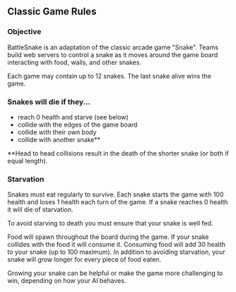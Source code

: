 ## Classic Game Rules

### Objective

BattleSnake is an adaptation of the classic arcade game "Snake". Teams build web servers to control a snake as it moves around the game board interacting with food, walls, and other snakes.

Each game may contain up to 12 snakes. The last snake alive wins the game.

### Snakes will die if they...

* reach 0 health and starve (see below)
* collide with the edges of the game board
* collide with their own body
* collide with another snake**

\*\*Head to head collisions result in the death of the shorter snake (or both if equal length).


### Starvation

Snakes must eat regularly to survive. Each snake starts the game with 100 health and loses 1 health each turn of the game. If a snake reaches 0 health it will die of starvation.

To avoid starving to death you must ensure that your snake is well fed.

Food will spawn throughout the board during the game. If your snake collides with the food it will consume it. Consuming food will add 30 health to your snake (up to 100 maximum). In addition to avoiding starvation, your snake will grow longer for every piece of food eaten.

Growing your snake can be helpful or make the game more challenging to win, depending on how your AI behaves.
